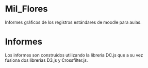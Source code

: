 # Mil_Flores
Informes gráficos de los registros estándares de moodle para aulas.

# Informes
Los informes son construidos utilizando la libreria DC.js que a su vez fusiona dos librerias D3.js y Crossfilter.js. 
